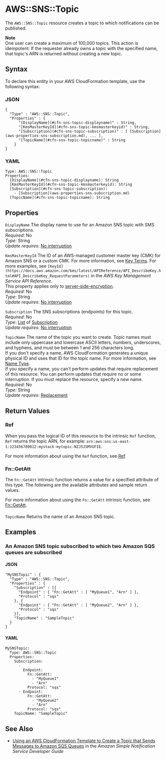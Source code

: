 # AWS::SNS::Topic<a name="aws-properties-sns-topic"></a>

The `AWS::SNS::Topic` resource creates a topic to which notifications can be published\.

**Note**  
One user can create a maximum of 100,000 topics\.
This action is idempotent: If the requester already owns a topic with the specified name, that topic's ARN is returned without creating a new topic\.

## Syntax<a name="aws-properties-sns-topic-syntax"></a>

To declare this entity in your AWS CloudFormation template, use the following syntax:

### JSON<a name="aws-properties-sns-topic-syntax.json"></a>

```
{
  "Type" : "AWS::SNS::Topic",
  "Properties" : {
      "[DisplayName](#cfn-sns-topic-displayname)" : String,
      "[KmsMasterKeyId](#cfn-sns-topic-kmsmasterkeyid)" : String,
      "[Subscription](#cfn-sns-topic-subscription)" : [ [Subscription](aws-properties-sns-subscription.md), ... ],
      "[TopicName](#cfn-sns-topic-topicname)" : String
    }
}
```

### YAML<a name="aws-properties-sns-topic-syntax.yaml"></a>

```
Type: AWS::SNS::Topic
Properties: 
  [DisplayName](#cfn-sns-topic-displayname): String
  [KmsMasterKeyId](#cfn-sns-topic-kmsmasterkeyid): String
  [Subscription](#cfn-sns-topic-subscription): 
    - [Subscription](aws-properties-sns-subscription.md)
  [TopicName](#cfn-sns-topic-topicname): String
```

## Properties<a name="aws-properties-sns-topic-properties"></a>

`DisplayName`  <a name="cfn-sns-topic-displayname"></a>
The display name to use for an Amazon SNS topic with SMS subscriptions\.  
*Required*: No  
*Type*: String  
*Update requires*: [No interruption](https://docs.aws.amazon.com/AWSCloudFormation/latest/UserGuide/using-cfn-updating-stacks-update-behaviors.html#update-no-interrupt)

`KmsMasterKeyId`  <a name="cfn-sns-topic-kmsmasterkeyid"></a>
The ID of an AWS\-managed customer master key \(CMK\) for Amazon SNS or a custom CMK\. For more information, see [Key Terms](https://docs.aws.amazon.com/sns/latest/dg/sns-server-side-encryption.html#sse-key-terms)\. For more examples, see ` [KeyId](https://docs.aws.amazon.com/kms/latest/APIReference/API_DescribeKey.html#API_DescribeKey_RequestParameters) ` in the *AWS Key Management Service API Reference*\.  
This property applies only to [server\-side\-encryption](https://docs.aws.amazon.com/sns/latest/dg/sns-server-side-encryption.html)\.  
*Required*: No  
*Type*: String  
*Update requires*: [No interruption](https://docs.aws.amazon.com/AWSCloudFormation/latest/UserGuide/using-cfn-updating-stacks-update-behaviors.html#update-no-interrupt)

`Subscription`  <a name="cfn-sns-topic-subscription"></a>
The SNS subscriptions \(endpoints\) for this topic\.  
*Required*: No  
*Type*: [List](aws-properties-sns-subscription.md) of [Subscription](aws-properties-sns-subscription.md)  
*Update requires*: [No interruption](https://docs.aws.amazon.com/AWSCloudFormation/latest/UserGuide/using-cfn-updating-stacks-update-behaviors.html#update-no-interrupt)

`TopicName`  <a name="cfn-sns-topic-topicname"></a>
The name of the topic you want to create\. Topic names must include only uppercase and lowercase ASCII letters, numbers, underscores, and hyphens, and must be between 1 and 256 characters long\.  
If you don't specify a name, AWS CloudFormation generates a unique physical ID and uses that ID for the topic name\. For more information, see [Name Type](https://docs.aws.amazon.com/AWSCloudFormation/latest/UserGuide/aws-properties-name.html)\.  
If you specify a name, you can't perform updates that require replacement of this resource\. You can perform updates that require no or some interruption\. If you must replace the resource, specify a new name\.
*Required*: No  
*Type*: String  
*Update requires*: [Replacement](https://docs.aws.amazon.com/AWSCloudFormation/latest/UserGuide/using-cfn-updating-stacks-update-behaviors.html#update-replacement)

## Return Values<a name="aws-properties-sns-topic-return-values"></a>

### Ref<a name="aws-properties-sns-topic-return-values-ref"></a>

 When you pass the logical ID of this resource to the intrinsic `Ref` function, `Ref` returns the topic ARN, for example: `arn:aws:sns:us-east-1:123456789012:mystack-mytopic-NZJ5JSMVGFIE`\.

For more information about using the `Ref` function, see [Ref](https://docs.aws.amazon.com/AWSCloudFormation/latest/UserGuide/intrinsic-function-reference-ref.html)\.

### Fn::GetAtt<a name="aws-properties-sns-topic-return-values-fn--getatt"></a>

The `Fn::GetAtt` intrinsic function returns a value for a specified attribute of this type\. The following are the available attributes and sample return values\.

For more information about using the `Fn::GetAtt` intrinsic function, see [Fn::GetAtt](https://docs.aws.amazon.com/AWSCloudFormation/latest/UserGuide/intrinsic-function-reference-getatt.html)\.

#### <a name="aws-properties-sns-topic-return-values-fn--getatt-fn--getatt"></a>

`TopicName`  <a name="TopicName-fn::getatt"></a>
Returns the name of an Amazon SNS topic\.

## Examples<a name="aws-properties-sns-topic--examples"></a>

### An Amazon SNS topic subscribed to which two Amazon SQS queues are subscribed<a name="aws-properties-sns-topic--examples--An_Amazon_SNS_topic_subscribed_to_which_two_Amazon_SQS_queues_are_subscribed"></a>

#### JSON<a name="aws-properties-sns-topic--examples--An_Amazon_SNS_topic_subscribed_to_which_two_Amazon_SQS_queues_are_subscribed--json"></a>

```
"MySNSTopic" : {
  "Type" : "AWS::SNS::Topic",
  "Properties" : {
    "Subscription" : [{
      "Endpoint" : { "Fn::GetAtt" : [ "MyQueue1", "Arn" ] },
      "Protocol" : "sqs"
    }, {
      "Endpoint" : { "Fn::GetAtt" : [ "MyQueue2", "Arn" ] },
      "Protocol" : "sqs"
    }],
    "TopicName" : "SampleTopic"
  }
}
```

#### YAML<a name="aws-properties-sns-topic--examples--An_Amazon_SNS_topic_subscribed_to_which_two_Amazon_SQS_queues_are_subscribed--yaml"></a>

```
MySNSTopic:
  Type: AWS::SNS::Topic
  Properties:
    Subscription:
      -
        Endpoint:
          Fn::GetAtt:
            - "MyQueue1"
            - "Arn"
          Protocol: "sqs"
      - Endpoint:
          Fn::GetAtt:
            - "MyQueue2"
            - "Arn"
          Protocol: "sqs"
    TopicName: "SampleTopic"
```

## See Also<a name="aws-properties-sns-topic--seealso"></a>
+  [Using an AWS CloudFormation Template to Create a Topic that Sends Messages to Amazon SQS Queues](https://docs.aws.amazon.com/sns/latest/dg/SendMessageToSQS.cloudformation.html) in the *Amazon Simple Notification Service Developer Guide* 